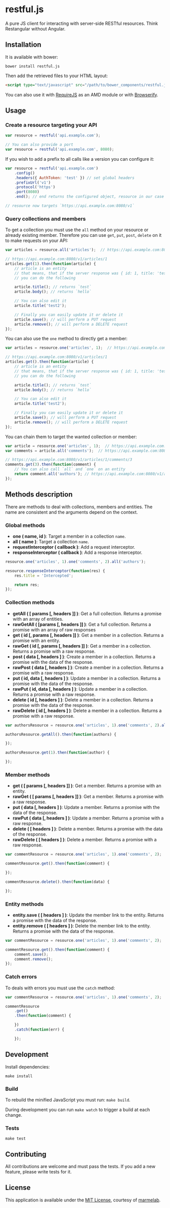 # restful.js

A pure JS client for interacting with server-side RESTful resources. Think Restangular without Angular.

## Installation

It is available with bower:

```
bower install restful.js
```

Then add the retrieved files to your HTML layout:

```html
<script type="text/javascript" src="/path/to/bower_components/restful.js/dist/restful.min.js"></script>
```

You can also use it with [RequireJS](http://requirejs.org/) as an AMD module or with [Browserify](http://browserify.org/).

## Usage

### Create a resource targeting your API

```javascript
var resource = restful('api.example.com');

// You can also provide a port
var resource = restful('api.example.com', 8080);
```

If you wish to add a prefix to all calls like a version you can configure it:
```javascript
var resource = restful('api.example.com')
    .config()
    .headers({ AuthToken: 'test' }) // set global headers
    .prefixUrl('v1')
    .protocol('https')
    .port(8080)
    .end(); // end returns the configured object, resource in our case

// resource now targets `https://api.example.com:8080/v1`
```

### Query collections and members

To get a collection you must use the `all` method on your resource or already existing member. Therefore you can use `get`, `put`, `post`, `delete` on it to make requests on your API:

```javascript
var articles = resource.all('articles');  // https://api.example.com:8080/v1/articles

// https://api.example.com:8080/v1/articles/1
articles.get(1).then(function(article) {
    // article is an entity
    // that means, that if the server response was { id: 1, title: 'test', body: 'hello' }
    // you can do the following

    article.title(); // returns `test`
    article.body(); // returns `hello`

    // You can also edit it
    article.title('test2');

    // Finally you can easily update it or delete it
    article.save(); // will perform a PUT request
    article.remove(); // will perform a DELETE request
});
```

You can also use the `one` method to directly get a member:

```javascript
var articles = resource.one('articles', 1);  // https://api.example.com:8080/v1/articles/1

// https://api.example.com:8080/v1/articles/1
articles.get().then(function(article) {
    // article is an entity
    // that means, that if the server response was { id: 1, title: 'test', body: 'hello' }
    // you can do the following

    article.title(); // returns `test`
    article.body(); // returns `hello`

    // You can also edit it
    article.title('test2');

    // Finally you can easily update it or delete it
    article.save(); // will perform a PUT request
    article.remove(); // will perform a DELETE request
});
```

You can chain them to target the wanted collection or member:

```javascript
var article = resource.one('articles', 1);  // https://api.example.com:8080/v1/articles/1
var comments = article.all('comments');  // https://api.example.com:8080/v1/articles/1/comments

// https://api.example.com:8080/v1/articles/1/comments/3
comments.get(3).then(function(comment) {
    // You can also call `all` and `one` on an entity
    return comment.all('authors'); // https://api.example.com:8080/v1/articles/1/comments/3/authors
});
```

## Methods description

There are methods to deal with collections, members and entities. The name are consistent and the arguments depend on the context.

### Global methods

* **one ( name, id )**: Target a member in a collection `name`.
* **all ( name )**: Target a collection `name`.
* **requestInterceptor ( callback )**: Add a request interceptor.
* **responseInterceptor ( callback )**: Add a response interceptor.

```javascript
resource.one('articles', 1).one('comments', 2).all('authors');
```

```javascript
resource.responseInterceptor(function(res) {
    res.title = 'Intercepted';

    return res;
});
```

### Collection methods

* **getAll ( [ params [, headers ]] )**: Get a full collection. Returns a promise with an array of entities.
* **rawGetAll ( [params [, headers ]] )**: Get a full collection. Returns a promise with an array of raw responses
* **get ( id [, params [, headers ]] )**: Get a member in a collection. Returns a promise with an entity.
* **rawGet ( id [, params [, headers ]] )**: Get a member in a collection. Returns a promise with a raw response.
* **post ( data [, headers ] )**: Create a member in a collection. Returns a promise with the data of the response.
* **rawPost ( data [, headers ] )**: Create a member in a collection. Returns a promise with a raw response.
* **put ( id, data [, headers ] )**: Update a member in a collection. Returns a promise with the data of the response.
* **rawPut ( id, data [, headers ] )**: Update a member in a collection. Returns a promise with a raw response.
* **delete ( id [, headers ] )**: Delete a member in a collection. Returns a promise with the data of the response.
* **rawDelete ( id [, headers ] )**: Delete a member in a collection. Returns a promise with a raw response.

```javascript
var authorsResource = resource.one('articles', 1).one('comments', 2).all('authors');

authorsResource.getAll().then(function(authors) {

});

authorsResource.get(1).then(function(author) {

});
```

### Member methods

* **get ( [ params [, headers ]] )**: Get a member. Returns a promise with an entity.
* **rawGet ( [ params [, headers ]] )**: Get a member. Returns a promise with a raw response.
* **put ( data [, headers ] )**: Update a member. Returns a promise with the data of the response.
* **rawPut ( data [, headers ] )**: Update a member. Returns a promise with a raw response.
* **delete ( [ headers ] )**: Delete a member. Returns a promise with the data of the response.
* **rawDelete ( [ headers ] )**: Delete a member. Returns a promise with a raw response.

```javascript
var commentResource = resource.one('articles', 1).one('comments', 2);

commentResource.get().then(function(comment) {

});

commentResource.delete().then(function(data) {

});
```

### Entity methods

* **entity.save ( [ headers ] )**: Update the member link to the entity. Returns a promise with the data of the response.
* **entity.remove ( [ headers ] )**: Delete the member link to the entity. Returns a promise with the data of the response.

```javascript
var commentResource = resource.one('articles', 1).one('comments', 2);

commentResource.get().then(function(comment) {
    comment.save();
    comment.remove();
});
```

### Catch errors

To deals with errors you must use the `catch` method:

```javascript
var commentResource = resource.one('articles', 1).one('comments', 2);

commentResource
    .get()
    .then(function(comment) {

    })
    .catch(function(err) {

    });
```

## Development

Install dependencies:

```
make install
```

### Build

To rebuild the minified JavaScript you must run: `make build`.

During development you can run `make watch` to trigger a build at each change.

### Tests

```
make test
```

## Contributing

All contributions are welcome and must pass the tests. If you add a new feature, please write tests for it.

## License

This application is available under the [MIT License](https://github.com/marmelab/restful.js/blob/master/LICENSE), courtesy of [marmelab](http://marmelab.com).

